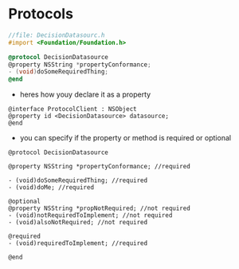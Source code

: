 # Protocols
```objectivec
//file: DecisionDatasourc.h
#import <Foundation/Foundation.h>

@protocol DecisionDatasource
@property NSString *propertyConformance;
- (void)doSomeRequiredThing;
@end
```
- heres how youy declare it as a property
```
@interface ProtocolClient : NSObject
@property id <DecisionDatasource> datasource;
@end
```
- you can specify if the property or method is required or optional
```
@protocol DecisionDatasource

@property NSString *propertyConformance; //required

- (void)doSomeRequiredThing; //required
- (void)doMe; //required

@optional
@property NSString *propNotRequired; //not required
- (void)notRequiredToImplement; //not required
- (void)alsoNotRequired; //not required

@required
- (void)requiredToImplement; //required

@end
```
